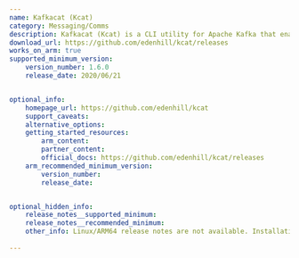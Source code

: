 ```yaml
---
name: Kafkacat (Kcat)
category: Messaging/Comms
description: Kafkacat (Kcat) is a CLI utility for Apache Kafka that enables users to publish, retrieve, and inspect messages from Kafka topics. It's designed for easy interaction with Kafka clusters for testing and monitoring.
download_url: https://github.com/edenhill/kcat/releases
works_on_arm: true
supported_minimum_version:
    version_number: 1.6.0
    release_date: 2020/06/21


optional_info:
    homepage_url: https://github.com/edenhill/kcat
    support_caveats:
    alternative_options:
    getting_started_resources:
        arm_content: 
        partner_content: 
        official_docs: https://github.com/edenhill/kcat/releases
    arm_recommended_minimum_version:
        version_number: 
        release_date:


optional_hidden_info:
    release_notes__supported_minimum: 
    release_notes__recommended_minimum:
    other_info: Linux/ARM64 release notes are not available. Installation and testing were performed using the provided tar files. Additionally, kafkacat was installed via 'apt-get install kafkacat', and it was found that version 1.6.0 is the minimum supported version for Linux on ARM64.
    
---
```

